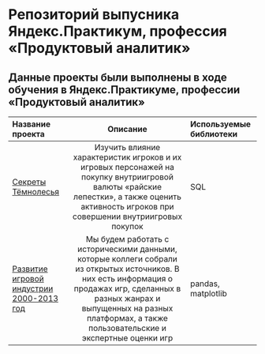 # Репозиторий выпусника Яндекс.Практикум, профессия «Продуктовый аналитик»

## Данные проекты были выполнены в ходе обучения в Яндекс.Практикуме, профессии «Продуктовый аналитик»

| Название проекта | Описание | Используемые библиотеки |
| :-------------------- | :---------------------: |:--------------------------- |
| [Секреты Тёмнолесья](https://github.com/NoLoAl/Yandex_Practicum_AD/tree/main/SPRINT4_project) | Изучить влияние характеристик игроков и их игровых персонажей на покупку внутриигровой валюты «райские лепестки», а также оценить активность игроков при совершении внутриигровых покупок  | SQL |
| [Развитие игровой индустрии 2000-2013 год](https://github.com/NoLoAl/Yandex_Practicum_AD/tree/main/Development_of_the_game_industry_2000-2013) | Мы будем работать с историческими данными, которые коллеги собрали из открытых источников. В них есть информация о продажах игр, сделанных в разных жанрах и выпущенных на разных платформах, а также пользовательские и экспертные оценки игр | pandas, matplotlib |
